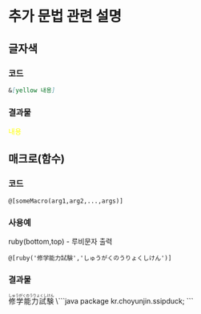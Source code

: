 # 추가 문법 관련 설명
## 글자색
### 코드
```markdown
&[yellow 내용]
```
### 결과물
<span style="color:yellow">내용</span>
## 매크로(함수)
### 코드
```
@[someMacro(arg1,arg2,...,args)]
```
### 사용예
ruby(bottom,top) - 루비문자 출력
```
@[ruby('修学能力試験','しゅうがくのうりょくしけん')]
```
### 결과물
<ruby>
    <rb>修学能力試験</rb>
    <rt>しゅうがくのうりょくしけん</rt>
</ruby>
\```java
package kr.choyunjin.ssipduck;
```
